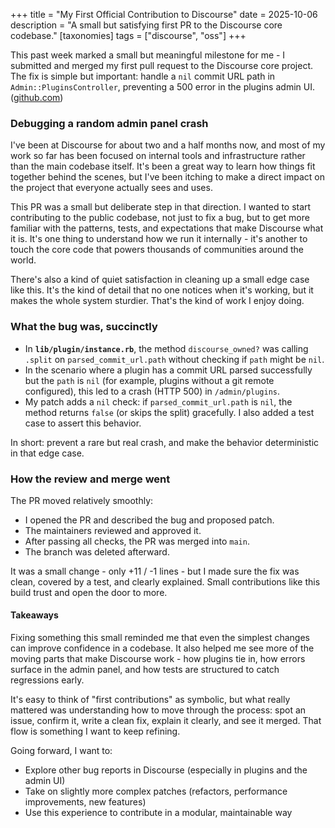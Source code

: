 +++
title = "My First Official Contribution to Discourse"
date = 2025-10-06
description = "A small but satisfying first PR to the Discourse core codebase."
[taxonomies]
tags = ["discourse", "oss"]
+++

This past week marked a small but meaningful milestone for me - I submitted and
merged my first pull request to the Discourse core project. The fix is simple
but important: handle a `nil` commit URL path in `Admin::PluginsController`,
preventing a 500 error in the plugins admin UI.
([github.com](https://github.com/discourse/discourse/pull/35186))

### Debugging a random admin panel crash

I've been at Discourse for about two and a half months now, and most of my work
so far has been focused on internal tools and infrastructure rather than the
main codebase itself. It's been a great way to learn how things fit together
behind the scenes, but I've been itching to make a direct impact on the project
that everyone actually sees and uses.

This PR was a small but deliberate step in that direction. I wanted to start
contributing to the public codebase, not just to fix a bug, but to get more
familiar with the patterns, tests, and expectations that make Discourse what it
is. It's one thing to understand how we run it internally - it's another to
touch the core code that powers thousands of communities around the world.

There's also a kind of quiet satisfaction in cleaning up a small edge case like
this. It's the kind of detail that no one notices when it's working, but it
makes the whole system sturdier. That's the kind of work I enjoy doing.

### What the bug was, succinctly

- In **`lib/plugin/instance.rb`**, the method `discourse_owned?` was calling
  `.split` on `parsed_commit_url.path` without checking if `path` might be
  `nil`.
- In the scenario where a plugin has a commit URL parsed successfully but the
  `path` is `nil` (for example, plugins without a git remote configured), this
  led to a crash (HTTP 500) in `/admin/plugins`.
- My patch adds a `nil` check: if `parsed_commit_url.path` is `nil`, the method
  returns `false` (or skips the split) gracefully. I also added a test case to
  assert this behavior.

In short: prevent a rare but real crash, and make the behavior deterministic in
that edge case.

### How the review and merge went

The PR moved relatively smoothly:

- I opened the PR and described the bug and proposed patch.
- The maintainers reviewed and approved it.
- After passing all checks, the PR was merged into `main`.
- The branch was deleted afterward.

It was a small change - only +11 / -1 lines - but I made sure the fix was clean,
covered by a test, and clearly explained. Small contributions like this build
trust and open the door to more.

#### Takeaways

Fixing something this small reminded me that even the simplest changes can
improve confidence in a codebase. It also helped me see more of the moving parts
that make Discourse work - how plugins tie in, how errors surface in the admin
panel, and how tests are structured to catch regressions early.

It's easy to think of "first contributions" as symbolic, but what really mattered
was understanding how to move through the process: spot an issue, confirm it,
write a clean fix, explain it clearly, and see it merged. That flow is something
I want to keep refining.

Going forward, I want to:

- Explore other bug reports in Discourse (especially in plugins and the admin
  UI)
- Take on slightly more complex patches (refactors, performance improvements,
  new features)
- Use this experience to contribute in a modular, maintainable way
